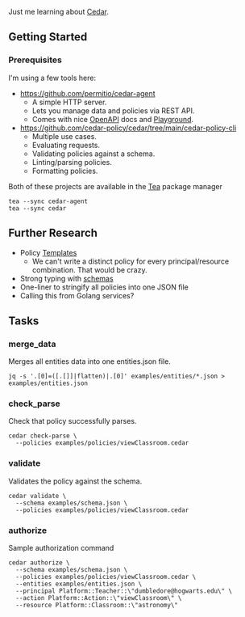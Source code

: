 Just me learning about [Cedar][cedar].

[cedar]: https://docs.cedarpolicy.com/

## Getting Started

### Prerequisites

I'm using a few tools here:

- https://github.com/permitio/cedar-agent
  - A simple HTTP server.
  - Lets you manage data and policies via REST API.
  - Comes with nice [OpenAPI][swagger] docs and [Playground][rapidoc].
- https://github.com/cedar-policy/cedar/tree/main/cedar-policy-cli
  - Multiple use cases.
  - Evaluating requests.
  - Validating policies against a schema.
  - Linting/parsing policies.
  - Formatting policies.

[rapidoc]: http://localhost:8180/rapidoc
[swagger]: http://localhost:8180/swagger-ui

Both of these projects are available in the [Tea][tea] package manager

```
tea --sync cedar-agent
tea --sync cedar
```

[tea]: https://docs.tea.xyz/getting-started/install-tea

## Further Research

- Policy [Templates][templates]
  - We can't write a distinct policy for every principal/resource combination. That would be crazy.
- Strong typing with [schemas][schemas]
- One-liner to stringify all policies into one JSON file
- Calling this from Golang services?

[templates]: https://docs.cedarpolicy.com/templates.html
[schemas]: https://docs.cedarpolicy.com/schema.html

## Tasks

### merge_data

Merges all entities data into one entities.json file.

```shell
jq -s '.[0]=([.[]]|flatten)|.[0]' examples/entities/*.json > examples/entities.json
```

### check_parse

Check that policy successfully parses.

```shell
cedar check-parse \
  --policies examples/policies/viewClassroom.cedar
```

### validate

Validates the policy against the schema.

```shell
cedar validate \
  --schema examples/schema.json \
  --policies examples/policies/viewClassroom.cedar
```

### authorize

Sample authorization command

```shell
cedar authorize \
  --schema examples/schema.json \
  --policies examples/policies/viewClassroom.cedar \
  --entities examples/entities.json \
  --principal Platform::Teacher::\"dumbledore@hogwarts.edu\" \
  --action Platform::Action::\"viewClassroom\" \
  --resource Platform::Classroom::\"astronomy\"
```
